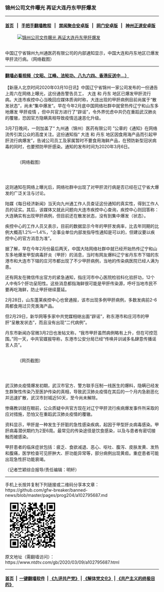 ### 锦州公司文件曝光 再证大连丹东甲肝爆发
------------------------

#### [首页](https://github.com/gfw-breaker/banned-news/blob/master/README.md) &nbsp;&nbsp;|&nbsp;&nbsp; [手把手翻墙教程](https://github.com/gfw-breaker/guides/wiki) &nbsp;&nbsp;|&nbsp;&nbsp; [禁闻聚合安卓版](https://github.com/gfw-breaker/bn-android) &nbsp;&nbsp;|&nbsp;&nbsp; [网门安卓版](https://github.com/oGate2/oGate) &nbsp;&nbsp;|&nbsp;&nbsp; [神州正道安卓版](https://github.com/SzzdOgate/update) 



<div><div class="featured_image">
 <a href="https://i.ntdtv.com/assets/uploads/2020/03/c4bd9a0bf1e424b87a84cab3798be178.jpg" target="_blank">
  <figure>
   <img alt="锦州公司文件曝光 再证大连丹东甲肝爆发" src="https://i.ntdtv.com/assets/uploads/2020/03/c4bd9a0bf1e424b87a84cab3798be178-800x450.jpg"/>
  </figure><br/>
 </a>
 <span class="caption">
  中国辽宁省锦州九州通医药有限公司的内部通知显示，中国大连和丹东地区已爆发甲肝流行病。（网络截图）
 </span>
</div>
</div><hr/>

#### [翻墙必看视频（文昭、江峰、法轮功、八九六四、香港反送中...）](https://github.com/gfw-breaker/banned-news/blob/master/pages/link3.md)

<div><div class="post_content" itemprop="articleBody">
 <p>
  【新唐人北京时间2020年03月10日讯】中国辽宁省锦州一家公司发布的一份通告上周六在网络上曝光，这份通告警告员工，
  <ok href="https://www.ntdtv.com/gb/大连.htm">
   大连
  </ok>
  和
  <ok href="https://www.ntdtv.com/gb/丹东.htm">
   丹东
  </ok>
  地区已爆发甲肝流行病。大连市疾控中心当晚回应媒体质询时称，大连出现的甲肝病例目前尚属于“散发状态”，尚未“集中爆发”。早在今年2月底中国网络社群中就曾热传辽宁和山东多地爆发
  <ok href="https://www.ntdtv.com/gb/甲肝疫情.htm">
   甲肝疫情
  </ok>
  ，但中共官方进行了“辟谣”，令外界忧虑中共仍在重蹈武汉肺炎的覆辙，恐因官方隐瞒真相导致疫情迅速恶化升级。
 </p>
 <p>
  3月7日晚间，一则加盖了“
  <ok href="https://www.ntdtv.com/gb/九州通（锦州）医药有限公司.htm">
   九州通（锦州）医药有限公司
  </ok>
  ”公章的《通知》在网络流传引其公众的高度关注。这份通知指“
  <ok href="https://www.ntdtv.com/gb/大连.htm">
   大连
  </ok>
  和
  <ok href="https://www.ntdtv.com/gb/丹东.htm">
   丹东
  </ok>
  地区因食用海产品而引起甲肝流行病爆发”，告诫公司员工及家属暂时不要食用海鲜产品，在预防新型冠状病毒的同时，也要预防甲肝感染。通知的发布时间为2020年3月6日。
 </p>
 <figure class="wp-caption alignnone" id="attachment_102795801" style="width: 554px">
  <img alt="" class="size-full wp-image-102795801" src="https://i.ntdtv.com/assets/uploads/2020/03/151160703b789c0ee7c7e50579cca083.jpg">
   <br/><figcaption class="wp-caption-text">
    （网络截图）
   </figcaption><br/>
  </img>
 </figure><br/>
 <p>
  这则通知在网络上曝光后，网络社群中出现了对甲肝流行病是否已经在辽宁省大爆发的广泛关注与讨论。
 </p>
 <p>
  陆媒《每日经济新闻》当天向九州通工作人员查证这份通知的真实性，得到工作人员的证实。其后，该媒体又就此问题向大连市疾控中心查询，疾控中心则回答称：大连确实有出现甲肝病例，但目前还在散发状态，没有到集中爆发（状态）。
 </p>
 <p>
  疾控中心的工作人员又表示，目前的数据显示今年的甲肝发病率，比去年同期的比例大概高1.2%—1.4%，“企事业单位内部发指导性通知是可以的，但建议要以疾控中心的官方消息为准”。
 </p>
 <p>
  据了解，早在今年2月份最后两天，中国大陆网络社群中就已经开始热传辽宁和山东多地爆发甲型病毒肝炎（甲肝）的消息，当时有网友爆料辽宁省丹东市下辖的东港市和大连市下辖的庄河市都出现了不少甲肝病例，当地的传染病医院已经人满为患。
 </p>
 <p>
  还有网友在微信传出官方的紧急通知，指庄河市中心医院检验科化验肝功，12个人中有5个肝功呈阳性。这些消息都指海鲜很可能是甲肝传染源，呼吁当地市民不要再吃海鲜，防止甲肝继续蔓延。
 </p>
 <p>
  2月28日，山东蓬莱疾控中心也曾通报，该市出现多例甲肝病例，多数发病前2-6周都食用过贝壳类海产品。
 </p>
 <p>
  但2月29日，新华网等多家中共党媒相继出面“辟谣”，称东港市和庄河市的甲肝“呈散发状态”，而且没有出现“二代病例”。
 </p>
 <p>
  丹东市新闻办官微3月2日也发帖文称，“我市甲肝虽然病例略有上升，但在可控范围。”同一天，中共官媒报导称，东港市公安分局已经“传唤并训诫多名肆意传播谣言人员”。
 </p>
 <figure class="wp-caption alignnone" id="attachment_102795690" style="width: 355px">
  <img alt="" class="size-full wp-image-102795690" src="https://i.ntdtv.com/assets/uploads/2020/03/6b1afc33c39d590a4e479a42ef80f15e.jpg">
   <br/><figcaption class="wp-caption-text">
    （网页截图）
   </figcaption><br/>
  </img>
 </figure><br/>
 <p>
  武汉肺炎疫情爆发初期，武汉市官方、警方联手压制一线医生的爆料，隐瞒已经发生群聚性传染乃至医护传染的真相，导致武汉肺炎疫情在其后的一个月内急剧恶化并迅速扩散，武汉市封城近50天，至今尚未解除。
 </p>
 <p>
  惨痛教训就在眼前，公众质疑中共官方现在对辽宁甲肝流行疾病爆发事件所采取的应对措施，恐怕又在重蹈武汉肺炎疫情的覆辙。
 </p>
 <p>
  资料显示，甲肝是一种发生于肝脏的急性感染疾病，起因于甲型肝炎病毒感染。甲肝病毒潜伏期约为2至6周。最常见的传染途径是饮食感染，以及与患者有密切接触而被感染。
 </p>
 <p>
  甲肝患者的临床症状包括：疲乏、食欲减退、恶心、呕吐、腹泻、皮肤发黄、发热和腹痛，医学检查可见肝肿大、肝功能异常等，部分病例出现黄疸。重症患者可能出现急性肝功能衰竭。
 </p>
 <p>
  （记者竺颖综合报导/责任编辑：明轩）
 </p>
 <div class="single_ad">
 </div>
</div>
</div>
<hr/>
手机上长按并复制下列链接或二维码分享本文章：<br/>
https://github.com/gfw-breaker/banned-news/blob/master/pages/prog204/a102795687.md <br/>
<a href='https://github.com/gfw-breaker/banned-news/blob/master/pages/prog204/a102795687.md'><img src='https://github.com/gfw-breaker/banned-news/blob/master/pages/prog204/a102795687.md.png'/></a> <br/>
原文地址（需翻墙访问）：https://www.ntdtv.com/gb/2020/03/09/a102795687.html


------------------------
#### [首页](https://github.com/gfw-breaker/banned-news/blob/master/README.md) &nbsp;|&nbsp; [一键翻墙软件](https://github.com/gfw-breaker/nogfw/blob/master/README.md) &nbsp;| [《九评共产党》](https://github.com/gfw-breaker/9ping.md/blob/master/README.md#九评之一评共产党是什么) | [《解体党文化》](https://github.com/gfw-breaker/jtdwh.md/blob/master/README.md) | [《共产主义的终极目的》](https://github.com/gfw-breaker/gczydzjmd.md/blob/master/README.md)


<img src='http://gfw-breaker.win/banned-news/pages/prog204/a102795687.md' width='0px' height='0px'/>